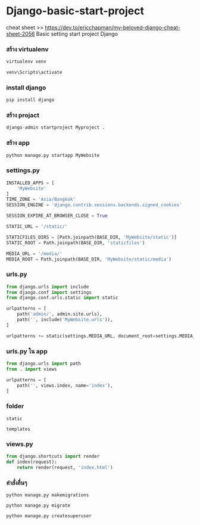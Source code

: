 # Django-basic-start-project
cheat sheet  >> https://dev.to/ericchapman/my-beloved-django-cheat-sheet-2056
Basic setting start project Django 
### สร้าง virtualenv
```python
virtualenv venv
```
```python
venv\Scripts\activate
```
### install django
```python
pip install django
```
### สร้าง projact
```python
django-admin startproject Myproject .
```
### สร้าง app 
```python
python manage.py startapp MyWebsite
```
### settings.py 
```python
INSTALLED_APPS = [
	'MyWebsite'
]
TIME_ZONE = 'Asia/Bangkok'
SESSION_ENGINE = 'django.contrib.sessions.backends.signed_cookies'

SESSION_EXPIRE_AT_BROWSER_CLOSE = True

STATIC_URL = '/static/'

STATICFILES_DIRS = [Path.joinpath(BASE_DIR, 'MyWebsite/static')]
STATIC_ROOT = Path.joinpath(BASE_DIR, 'staticfiles')

MEDIA_URL = '/media/'
MEDIA_ROOT = Path.joinpath(BASE_DIR, 'MyWebsite/static/media')
```
### urls.py 
```python
from django.urls import include
from django.conf import settings
from django.conf.urls.static import static

urlpatterns = [
    path('admin/', admin.site.urls),
    path('', include('MyWebsite.urls')),
]

urlpatterns += static(settings.MEDIA_URL, document_root=settings.MEDIA_ROOT)
```
### urls.py ใน app
```python
from django.urls import path
from . import views

urlpatterns = [
    path('', views.index, name='index'),
]
```
### folder
`static`

`templates`
### views.py
```python
from django.shortcuts import render
def index(request):
    return render(request, 'index.html')
```
### คำสั่งอื่นๆ
`python manage.py makemigrations`

`python manage.py migrate`

`python manage.py createsuperuser`
